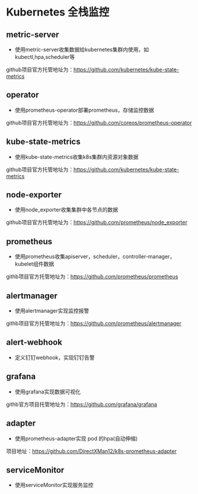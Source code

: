 # Kubernetes 全栈监控

## metric-server 

- 使用metric-server收集数据给kubernetes集群内使用，如kubectl,hpa,scheduler等



github项目官方托管地址为：https://github.com/kubernetes/kube-state-metrics



## operator 

- 使用prometheus-operator部署prometheus，存储监控数据



github项目官方托管地址为：https://github.com/coreos/prometheus-operator



## kube-state-metrics  

- 使用kube-state-metrics收集k8s集群内资源对象数据



github项目官方托管地址为：https://github.com/kubernetes/kube-state-metrics



## node-exporter  

- 使用node_exporter收集集群中各节点的数据

github项目官方托管地址为：https://github.com/prometheus/node_exporter



## prometheus

- 使用prometheus收集apiserver，scheduler，controller-manager，kubelet组件数据



githb项目官方托管地址为：https://github.com/prometheus/prometheus



## alertmanager  

- 使用alertmanager实现监控报警



githb项目官方托管地址为：https://github.com/prometheus/alertmanager



## alert-webhook  

- 定义钉钉webhook，实现钉钉告警



## grafana    

- 使用grafana实现数据可视化



githb官方项目托管地址为：https://github.com/grafana/grafana



## adapter    

- 使用prometheus-adapter实现 pod 的hpa(自动伸缩)   



项目地址：https://github.com/DirectXMan12/k8s-prometheus-adapter



## serviceMonitor

- 使用serviceMonitor实现服务监控





